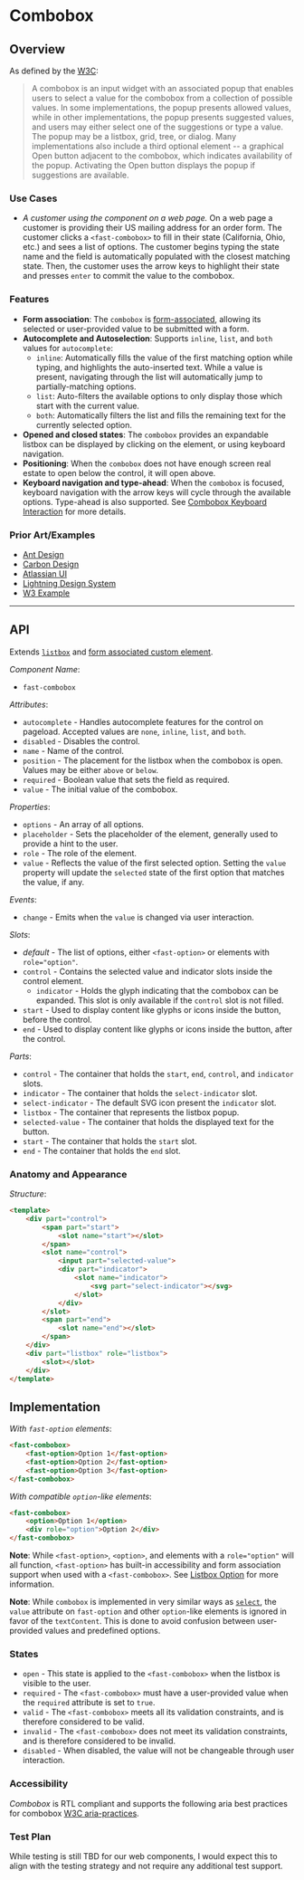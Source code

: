# Combobox

## Overview

As defined by the [W3C](https://w3c.github.io/aria-practices/#combobox):
> A combobox is an input widget with an associated popup that enables users to select a value for the combobox from a collection of possible values. In some implementations, the popup presents allowed values, while in other implementations, the popup presents suggested values, and users may either select one of the suggestions or type a value. The popup may be a listbox, grid, tree, or dialog. Many implementations also include a third optional element -- a graphical Open button adjacent to the combobox, which indicates availability of the popup. Activating the Open button displays the popup if suggestions are available.

### Use Cases

- *A customer using the component on a web page.*
On a web page a customer is providing their US mailing address for an order form. The customer clicks a `<fast-combobox>` to fill in their state (California, Ohio, etc.) and sees a list of options. The customer begins typing the state name and the field is automatically populated with the closest matching state. Then, the customer uses the arrow keys to highlight their state and presses `enter` to commit the value to the combobox.

### Features

- **Form association**: The `combobox` is [form-associated](../form-associated/form-associated-custom-element.spec.md), allowing its selected or user-provided value to be submitted with a form.
- **Autocomplete and Autoselection**: Supports `inline`, `list`, and `both` values for `autocomplete`:
  - `inline`: Automatically fills the value of the first matching option while typing, and highlights the auto-inserted text. While a value is present, navigating through the list will automatically jump to partially-matching options.
  - `list`: Auto-filters the available options to only display those which start with the current value.
  - `both`: Automatically filters the list and fills the remaining text for the currently selected option.
- **Opened and closed states**: The `combobox` provides an expandable listbox can be displayed by clicking on the element, or using keyboard navigation.
- **Positioning**: When the `combobox` does not have enough screen real estate to open below the control, it will open above.
- **Keyboard navigation and type-ahead**: When the `combobox` is focused, keyboard navigation with the arrow keys will cycle through the available options. Type-ahead is also supported. See [Combobox Keyboard Interaction](https://w3c.github.io/aria-practices/#combobox-keyboard-interaction) for more details.

### Prior Art/Examples

- [Ant Design](https://ant.design/components/auto-complete/)
- [Carbon Design](https://www.carbondesignsystem.com/components/select/code/)
- [Atlassian UI](https://atlaskit.atlassian.com/packages/core/select)
- [Lightning Design System](https://www.lightningdesignsystem.com/components/combobox/)
- [W3 Example](https://w3c.github.io/aria-practices/examples/combobox/combobox-autocomplete-both.html)

---

## API

Extends [`listbox`](../listbox/listbox.spec.md) and [form associated custom element](../form-associated/form-associated-custom-element.md).

*Component Name*:

- `fast-combobox`

*Attributes*:

- `autocomplete` - Handles autocomplete features for the control on pageload. Accepted values are `none`, `inline`, `list`, and `both`.
- `disabled` - Disables the control.
- `name` - Name of the control.
- `position` - The placement for the listbox when the combobox is open. Values may be either `above` or `below`.
- `required` - Boolean value that sets the field as required.
- `value` - The initial value of the combobox.

*Properties*:

- `options` - An array of all options.
- `placeholder` - Sets the placeholder of the element, generally used to provide a hint to the user.
- `role` - The role of the element.
- `value` - Reflects the value of the first selected option. Setting the `value` property will update the `selected` state of the first option that matches the value, if any.

*Events*:

- `change` - Emits when the `value` is changed via user interaction.

*Slots*:

- *default* - The list of options, either `<fast-option>` or elements with `role="option"`.
- `control` - Contains the selected value and indicator slots inside the control element.
  - `indicator` - Holds the glyph indicating that the combobox can be expanded. This slot is only available if the `control` slot is not filled.
- `start` - Used to display content like glyphs or icons inside the button, before the control.
- `end` - Used to display content like glyphs or icons inside the button, after the control.

*Parts*:

- `control` - The container that holds the `start`, `end`, `control`, and `indicator` slots.
- `indicator` - The container that holds the `select-indicator` slot.
- `select-indicator` - The default SVG icon present the `indicator` slot.
- `listbox` - The container that represents the listbox popup.
- `selected-value` - The container that holds the displayed text for the button.
- `start` - The container that holds the `start` slot.
- `end` - The container that holds the `end` slot.

### Anatomy and Appearance

*Structure*:

```html
<template>
    <div part="control">
        <span part="start">
            <slot name="start"></slot>
        </span>
        <slot name="control">
            <input part="selected-value">
            <div part="indicator">
                <slot name="indicator">
                    <svg part="select-indicator"></svg>
                </slot>
            </div>
        </slot>
        <span part="end">
            <slot name="end"></slot>
        </span>
    </div>
    <div part="listbox" role="listbox">
        <slot></slot>
    </div>
</template>
```

## Implementation

*With `fast-option` elements*:

```html
<fast-combobox>
    <fast-option>Option 1</fast-option>
    <fast-option>Option 2</fast-option>
    <fast-option>Option 3</fast-option>
</fast-combobox>
```

*With compatible `option`-like elements*:

```html
<fast-combobox>
    <option>Option 1</option>
    <div role="option">Option 2</div>
</fast-combobox>
```

**Note**: While `<fast-option>`, `<option>`, and elements with a `role="option"` will all function, `<fast-option>` has built-in accessibility and form association support when used with a `<fast-combobox>`. See [Listbox Option](../listbox-option/listbox-option.spec.md) for more information.

**Note**: While `combobox` is implemented in very similar ways as [`select`](../select/select.spec.md), the `value` attribute on `fast-option` and other `option`-like elements is ignored in favor of the `textContent`. This is done to avoid confusion between user-provided values and predefined options.

### States

- `open` -  This state is applied to the `<fast-combobox>` when the listbox is visible to the user.
- `required` - The `<fast-combobox>` must have a user-provided value when the `required` attribute is set to `true`.
- `valid` - The `<fast-combobox>` meets all its validation constraints, and is therefore considered to be valid.
- `invalid` - The `<fast-combobox>` does not meet its validation constraints, and is therefore considered to be invalid.
- `disabled` - When disabled, the value will not be changeable through user interaction.

### Accessibility

*Combobox* is RTL compliant and supports the following aria best practices for combobox [W3C aria-practices](https://w3c.github.io/aria-practices/#combobox).

### Test Plan

While testing is still TBD for our web components, I would expect this to align with the testing strategy and not require any additional test support.

